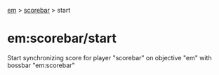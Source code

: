 [em](../../em.md) > [scorebar](../scorebar.md) > start

# em:scorebar/start

Start synchronizing score for player "scorebar" on objective "em" with bossbar "em:scorebar"
